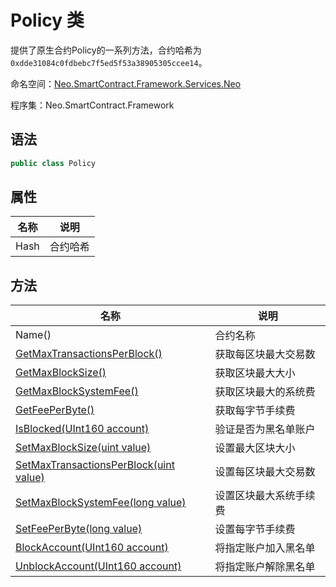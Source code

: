 # Policy 类

提供了原生合约Policy的一系列方法，合约哈希为`0xdde31084c0fdbebc7f5ed5f53a38905305ccee14`。

命名空间：[Neo.SmartContract.Framework.Services.Neo](../neo.md)

程序集：Neo.SmartContract.Framework

## 语法

```c#
public class Policy
```

## 属性

| 名称              | 说明                                                         |
| ----------------- | ------------------------------------------------------------ |
| Hash              | 合约哈希                                            |

## 方法

| 名称                                                         | 说明                                                         |
| ------------------------------------------------------------ | ------------------------------------------------------------ |
| Name()          | 合约名称                                     |
| [GetMaxTransactionsPerBlock()](Policy/GetMaxTransactionsPerBlock.md)             | 获取每区块最大交易数                                       |
| [GetMaxBlockSize()](Policy/GetMaxBlockSize.md) | 获取区块最大大小                                     |
| [GetMaxBlockSystemFee()](Policy/GetMaxBlockSystemFee.md)            | 获取区块最大的系统费                                     |
| [GetFeePerByte()](Policy/GetFeePerByte.md)           | 获取每字节手续费                                   |
| [IsBlocked(UInt160 account)](Policy/IsBlocked.md)            | 验证是否为黑名单账户                                   |
| [SetMaxBlockSize(uint value)](Policy/SetMaxBlockSize.md)            | 设置最大区块大小                                  |
| [SetMaxTransactionsPerBlock(uint value)](Policy/SetMaxTransactionsPerBlock.md)            | 设置每区块最大交易数                                     |
| [SetMaxBlockSystemFee(long value)](Policy/SetMaxBlockSystemFee.md)            | 设置区块最大系统手续费                                 |
| [SetFeePerByte(long value)](Policy/SetFeePerByte.md)         | 设置每字节手续费                               |
| [BlockAccount(UInt160 account)](Policy/BlockAccount.md)            | 将指定账户加入黑名单                                   |
| [UnblockAccount(UInt160 account)](Policy/UnblockAccount.md)           | 将指定账户解除黑名单                                   |
